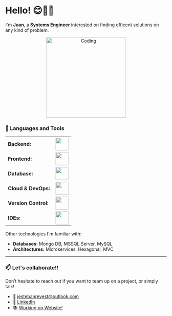# Hello! 😊✌🏼

I'm **Juan**, a **Systems Engineer** interested on finding efficent solutions on any kind of problem.

<div align="center">
    <img src="https://media.tenor.com/MXpzFUsxcT0AAAAM/logic-engineer.gif" alt="Coding" width="250"/>
</div>

### 🧰 Languages and Tools
<div align="center">
  <table>
      <tr>
          <td style="font-weight: bold; padding-right: 10px; vertical-align: center; border: none;">Backend:</td>
          <td><img height="40" src="https://skillicons.dev/icons?i=java,spring,nodejs,python,cs"/></td>
      </tr>
      <tr>
          <td style="font-weight: bold; padding-right: 10px; vertical-align: center;">Frontend:</td>
          <td><img height="40" src="https://skillicons.dev/icons?i=angular,react,js"/></td>
      </tr>
      <tr>
          <td style="font-weight: bold; padding-right: 10px; vertical-align: center; border: none;">Database:</td>
          <td><img height="40" src="https://skillicons.dev/icons?i=mysql"/></td>
      </tr>
      <tr>
          <td style="font-weight: bold; padding-right: 10px; vertical-align: center; border: none;">Cloud & DevOps:</td>
          <td><img height="40" src="https://skillicons.dev/icons?i=docker"/></td>
      </tr>
      <tr>
          <td style="font-weight: bold; padding-right: 10px; vertical-align: center; border: none;">Version Control:</td>
          <td><img height="40" src="https://skillicons.dev/icons?i=git,github"/></td>
      </tr>
      <tr>
          <td style="font-weight: bold; padding-right: 10px; vertical-align: center; border: none;">IDEs:</td>
          <td><img height="40" src="https://skillicons.dev/icons?i=vscode,eclipse,idea,androidstudio"/></td>
      </tr>
  </table>
</div>

Other technologies I'm familiar with:
- **Databases:** Mongo DB, MSSQL Server, MySQL  
- **Architectures:** Microservices, Hexagonal, MVC

------

### 📫 Let's collaborate!!

Don’t hesitate to reach out if you want to team up on a project, or simply talk!

- 📧 [jestebanreyest@outlook.com](mailto:jereyest@outlook.com)
- 💼 [LinkedIn](https://www.linkedin.com/in/juan-esteban-reyes-tausa-2047bb2b2/)
- 📚 [Working on Website!]()
